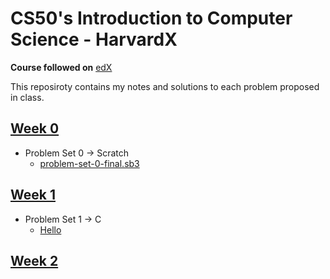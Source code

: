 # CS50's Introduction to Computer Science - HarvardX

**Course followed on** [edX](https://www.edx.org/course/cs50s-introduction-to-computer-science)

This reposiroty contains my notes and solutions to each problem proposed in class.

 ## [Week 0](https://cs50.harvard.edu/x/2020/weeks/0/)
 * Problem Set 0 → Scratch
    * [problem-set-0-final.sb3](./pset0/problem-set-0-final.sb3)
 
 ## [Week 1](https://cs50.harvard.edu/x/2020/weeks/1/)
 * Problem Set 1 → C
    * [Hello](./pset1/hello/)
 
 ## [Week 2](https://cs50.harvard.edu/x/2020/weeks/2/)
